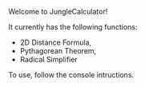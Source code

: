 Welcome to JungleCalculator!

It currently has the following functions:

- 2D Distance Formula,
- Pythagorean Theorem,
- Radical Simplifier

To use, follow the console intructions.
